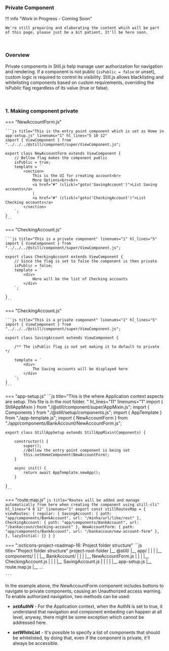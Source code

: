 ### Private Component

!!! info "Work in Progress - Coming Soon"

    We're still preparing and elaborating the content which will be part of this page, please just be a bit patient, It'll be here soon.

<br/>

### Overview
Private components in Still.js help manage user authorization for navigation and rendering. If a component is not public (`isPublic = false` or unset), custom logic is required to control its visibility. Still.js allows blacklisting and whitelisting components based on custom requirements, overriding the isPublic flag regardless of its value (true or false).

<br>

### 1. Making component private

=== "NewAccountForm.js"

    ```js title="This is the entry point component which is set as Home in app-setup.js" linenums="1" hl_lines="5 10 12"
    import { ViewComponent } from "../../../@still/component/super/ViewComponent.js";

    export class NewAccountForm extends ViewComponent {
        // Bellow flag makes the component public
        isPublic = true;
        template = `
            <section>
                This is the UI for creating account<br>
                More Options<br><br>
                <a href="#" (click)="goto('SavingAccount')">List Saving accounts</a>
                |
                <a href="#" (click)="goto('CheckingAccount')">List Checking accounts</a>
            </section>
        `;
    }
    ```

=== "CheckingAccount.js"

    ```js title="This is a private component" linenums="1" hl_lines="5"
    import { ViewComponent } from "../../../@still/component/super/ViewComponent.js";

    export class CheckingAccount extends ViewComponent {
        // Since the flag is set to false the component is then private
        isPublic = false;
        template = `
            <div>
                Here will be the list of Checking accounts
            </div>
        `;

    }
    ```

=== "CheckingAccount.js"

    ```js title="This is a private component" linenums="1" hl_lines="5"
    import { ViewComponent } from "../../../@still/component/super/ViewComponent.js";

    export class SavingAccount extends ViewComponent {

        /** The isPublic flag is not set making it to default to private */

        template = `
            <div>
                The Saving accounts will be displayed here
            </div>
        `;
    }
    ```

=== "app-setup.js"
    ```js title="This is the where Application context aspects are setup. This file is in the root folder. " hl_lines="11" linenums="1"
    import { StillAppMixin } from "./@still/component/super/AppMixin.js";
    import { Components } from "./@still/setup/components.js";
    import { AppTemplate } from "./app-template.js";
    import { NewAccountForm } from "./app/components/BankAccount/NewAccountForm.js";

    export class StillAppSetup extends StillAppMixin(Components) {

        constructor() {
            super();
            //Bellow the entry point component is being set
            this.setHomeComponent(NewAccountForm);
        }

        async init() {
            return await AppTemplate.newApp();
        }

    }
    ```

=== "route.map.js"
    ```js title="Routes will be added and manage automatically from here when creating the component using still-cli" hl_lines="4 8 12" linenums="1"
    export const stillRoutesMap = {
        viewRoutes: {
            regular: {
                SavingAccount: {
                    path: "app/components/BankAccount",
                    url: "/minha/url/like/rest"
                },
                CheckingAccount: {
                    path: "app/components/BankAccount",
                    url: "/bankaccoun/checking-account"
                },
                NewAccountForm: {
                    path: "app/components/BankAccount",
                    url: "/bankaccoun/new-account-form"
                },
            },
            lazyInitial: {}
        }
    }
    ```


=== ":octicons-project-roadmap-16: Project folder structure"
    ```js title="Project folder structure"
    project-root-folder
    |__ @still/
    |__ app/
    |    |
    |    |__ components/
    |    |   |__ BankAccount/
    |    |   |   |__ NewAccountForm.js
    |    |   |   |__ CheckingAccount.js
    |    |   |   |__ SavingAccount.js
    |    |   |   |
    |__ app-setup.js
    |__ route.map.js
    |__  ...

    ```

In the example above, the NewAccountForm component includes buttons to navigate to private components, causing an Unauthorized access warning. To enable authorized navigation, two methods can be used:

- ***setAuthN*** - For the Application context, when the AuthN is set to true, it understand that navigation and component embeding can happen at all level, anyway, there might be some exception which cannot be addressed here.


- ***setWhiteList*** - It's possible to specify a list of components that should be whitelisted, by doing that, even if the component is private, it'll always be accessible.